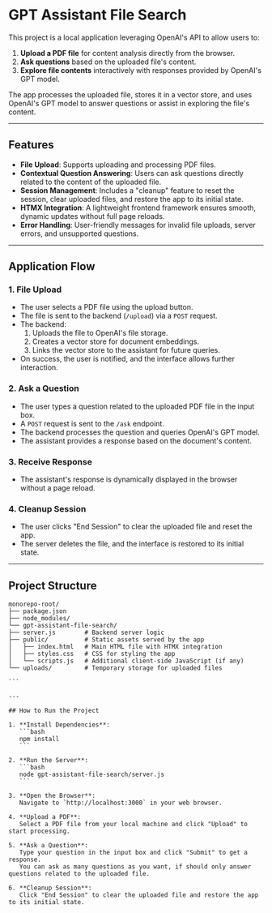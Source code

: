 # GPT Assistant File Search

This project is a local application leveraging OpenAI's API to allow users to:
1. **Upload a PDF file** for content analysis directly from the browser.
2. **Ask questions** based on the uploaded file's content.
3. **Explore file contents** interactively with responses provided by OpenAI's GPT model.

The app processes the uploaded file, stores it in a vector store, and uses OpenAI's GPT model to answer questions or assist in exploring the file's content.

---

## Features
- **File Upload**: Supports uploading and processing PDF files.
- **Contextual Question Answering**: Users can ask questions directly related to the content of the uploaded file.
- **Session Management**: Includes a "cleanup" feature to reset the session, clear uploaded files, and restore the app to its initial state.
- **HTMX Integration**: A lightweight frontend framework ensures smooth, dynamic updates without full page reloads.
- **Error Handling**: User-friendly messages for invalid file uploads, server errors, and unsupported questions.

---

## Application Flow

### **1. File Upload**
   - The user selects a PDF file using the upload button.
   - The file is sent to the backend (`/upload`) via a `POST` request.
   - The backend:
     1. Uploads the file to OpenAI's file storage.
     2. Creates a vector store for document embeddings.
     3. Links the vector store to the assistant for future queries.
   - On success, the user is notified, and the interface allows further interaction.

### **2. Ask a Question**
   - The user types a question related to the uploaded PDF file in the input box.
   - A `POST` request is sent to the `/ask` endpoint.
   - The backend processes the question and queries OpenAI's GPT model.
   - The assistant provides a response based on the document's content.

### **3. Receive Response**
   - The assistant's response is dynamically displayed in the browser without a page reload.

### **4. Cleanup Session**
   - The user clicks "End Session" to clear the uploaded file and reset the app.
   - The server deletes the file, and the interface is restored to its initial state.

---

## Project Structure
````
monorepo-root/
├── package.json
├── node_modules/
└── gpt-assistant-file-search/
├── server.js        # Backend server logic
├── public/          # Static assets served by the app
│   ├── index.html   # Main HTML file with HTMX integration
│   ├── styles.css   # CSS for styling the app
│   └── scripts.js   # Additional client-side JavaScript (if any)
└── uploads/         # Temporary storage for uploaded files

```

---

## How to Run the Project

1. **Install Dependencies**:
   ```bash
   npm install
   ```

2. **Run the Server**:
   ```bash
   node gpt-assistant-file-search/server.js
   ```

3. **Open the Browser**:
   Navigate to `http://localhost:3000` in your web browser.

4. **Upload a PDF**:
   Select a PDF file from your local machine and click "Upload" to start processing.

5. **Ask a Question**:
   Type your question in the input box and click "Submit" to get a response.
   You can ask as many questions as you want, if should only answer questions related to the uploaded file.

6. **Cleanup Session**:
   Click "End Session" to clear the uploaded file and restore the app to its initial state.
